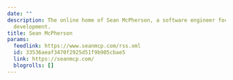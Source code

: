 ```yaml
---
date: ""
description: The online home of Sean McPherson, a software engineer focused on front-end
  development.
title: Sean McPherson
params:
  feedlink: https://www.seanmcp.com/rss.xml
  id: 33536aeaf3470f2925d51f9b905cbae5
  link: https://seanmcp.com/
  blogrolls: []
---
```

